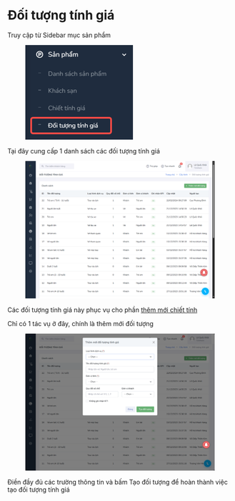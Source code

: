 # Đối tượng tính giá

Truy cập từ Sidebar mục sản phẩm

<figure><img src="../../.gitbook/assets/image (57).png" alt=""><figcaption></figcaption></figure>

Tại đây cung cấp 1 danh sách các đối tượng tính giá

<figure><img src="../../.gitbook/assets/image (58).png" alt=""><figcaption></figcaption></figure>

Các đối tượng tính giá này phục vụ cho phần [thêm mới chiết tính](them-moi-chiet-tinh.md)



Chỉ có 1 tác vụ ở đây, chính là thêm mới đối tượng

<figure><img src="../../.gitbook/assets/image (62).png" alt=""><figcaption></figcaption></figure>

Điền đầy đủ các trường thông tin và bấm Tạo đối tượng để hoàn thành việc tạo đối tượng tính giá
